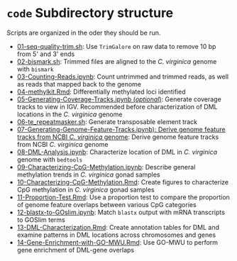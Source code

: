 # `code` Subdirectory structure

Scripts are organized in the oder they should be run.

- [01-seq-quality-trim.sh](https://github.com/epigeneticstoocean/paper-gonad-meth/blob/master/code/01-seq-quality-trim.sh): Use `TrimGalore` on raw data to remove 10 bp from 5' and 3' ends
- [02-bismark.sh](https://github.com/epigeneticstoocean/paper-gonad-meth/blob/master/code/02-bismark.sh): Trimmed files are aligned to the *C. virginica* genome with `bismark`
- [03-Counting-Reads.ipynb](https://github.com/epigeneticstoocean/paper-gonad-meth/blob/master/code/02-Counting-Reads.ipynb): Count untrimmed and trimmed reads, as well as reads that mapped back to the genome
- [04-methylkit.Rmd](https://github.com/epigeneticstoocean/paper-gonad-meth/blob/master/code/03-methylkit.Rmd): Differentially methylated loci identified
- [05-Generating-Coverage-Tracks.ipynb (*optional*)](https://github.com/epigeneticstoocean/paper-gonad-meth/blob/master/code/05-Generating-Coverage-Tracks.ipynb): Generate coverage tracks to view in IGV. Recommended before characterization of DML locations in the *C. virginica* genome
- [06-te_repeatmasker.sh](https://github.com/epigeneticstoocean/paper-gonad-meth/blob/master/code/4-te_repeatmasker.sh): Generate transposable element track
- [07-Generating-Genome-Feature-Tracks.ipynb): Derive genome feature tracks from NCBI *C. virginica* genome](https://github.com/epigeneticstoocean/paper-gonad-meth/blob/master/code/07-Generating-Genome-Feature-Tracks.ipynb): Derive genome feature tracks from NCBI *C. virginica* genome
- [08-DML-Analysis.ipynb](https://github.com/epigeneticstoocean/paper-gonad-meth/blob/master/code/08-DML-Analysis.ipynb): Characterize location of DML in *C. virginica* genome with `bedtools`
- [09-Characterizing-CpG-Methylation.ipynb](https://github.com/epigeneticstoocean/paper-gonad-meth/blob/master/code/09-Characterizing-CpG-Methylation.ipynb): Describe general methylation trends in *C. virginica* gonad samples
- [10-Characterizing-CpG-Methylation.Rmd](https://github.com/epigeneticstoocean/paper-gonad-meth/blob/master/code/10-Characterizing-CpG-Methylation.Rmd): Create figures to characterize CpG methylation in *C. virginica* gonad samples
- [11-Proportion-Test.Rmd](https://github.com/epigeneticstoocean/paper-gonad-meth/blob/master/code/11-Proportion-Test.Rmd): Use a proportion test to compare the proportion of genome feature overlaps between various CpG categories
- [12-blastx-to-GOslim.ipynb](https://github.com/epigeneticstoocean/paper-gonad-meth/blob/master/code/12-blastx-to-GOslim.ipynb): Match `blastx` output with mRNA transcripts to GOSlim terms
- [13-DML-Characterization.Rmd](https://github.com/epigeneticstoocean/paper-gonad-meth/blob/master/code/13-DML-Characterization.Rmd): Create annotation tables for DML and examine patterns in DML locations across chromosomes and genes
- [14-Gene-Enrichment-with-GO-MWU.Rmd](https://github.com/epigeneticstoocean/paper-gonad-meth/blob/master/code/14-Gene-Enrichment-with-GO-MWU.Rmd): Use GO-MWU to perform gene enrichment of DML-gene overlaps